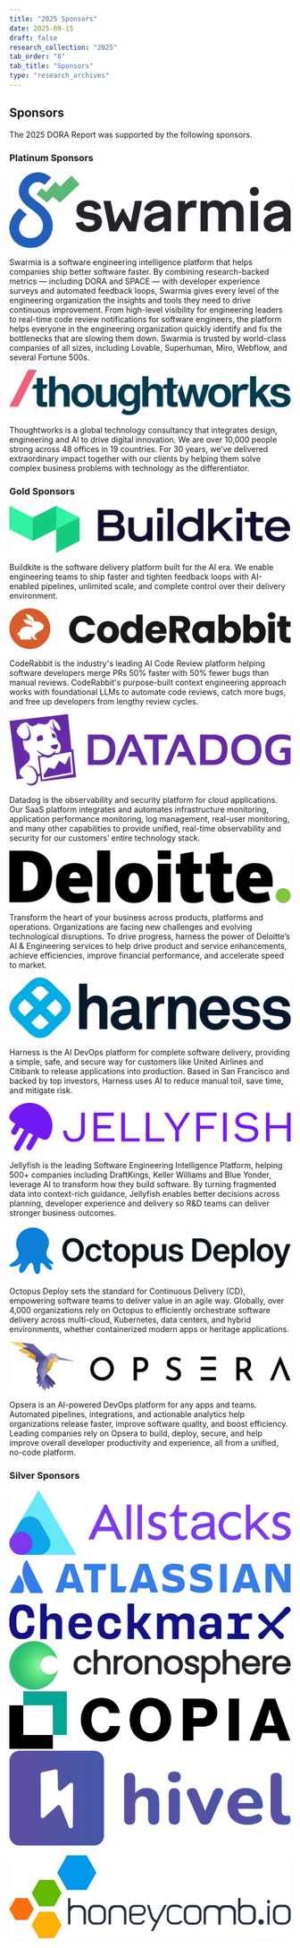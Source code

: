 ```yaml
---
title: "2025 Sponsors"
date: 2025-09-15
draft: false
research_collection: "2025"
tab_order: "8"
tab_title: "Sponsors"
type: "research_archives"
---
```


## Sponsors

The 2025 DORA Report was supported by the following sponsors.

### Platinum Sponsors

<grid class="border_none mt-1 grid-single">

<item class="sponsor-item">
<a href="https://www.swarmia.com/" target="_blank"><img src="logos/swarmia.png" alt="Swarmia"></a>
<p>Swarmia is a software engineering intelligence platform that helps companies ship better software faster. By combining research-backed metrics — including DORA and SPACE — with developer experience surveys and automated feedback loops, Swarmia gives every level of the engineering organization the insights and tools they need to drive continuous improvement. From high-level visibility for engineering leaders to real-time code review notifications for software engineers, the platform helps everyone in the engineering organization quickly identify and fix the bottlenecks that are slowing them down. Swarmia is trusted by world-class companies of all sizes, including Lovable, Superhuman, Miro, Webflow, and several Fortune 500s.</p>
</item>

<item class="sponsor-item">
<a href="https://www.thoughtworks.com" target="_blank"><img src="logos/thoughtworks.jpg" alt="Thoughtworks"></a>
<p>Thoughtworks is a global technology consultancy that integrates design, engineering and AI to drive digital innovation. We are over 10,000 people strong across 48 offices in 19 countries. For 30 years, we’ve delivered extraordinary impact together with our clients by helping them solve complex business problems with technology as the differentiator.</p>
</item>

</grid>

### Gold Sponsors

<grid class="border_none mt-1">

<item class="sponsor-item">
<a href="https://buildkite.com/home/?utm_source=direct&utm_medium=partnership&utm_campaign=dora" target="_blank"><img src="logos/buildkite.png" alt="Buildkite"></a>
<p>Buildkite is the software delivery platform built for the AI era. We enable engineering teams to ship faster and tighten feedback loops with AI-enabled pipelines, unlimited scale, and complete control over their delivery environment.</p>
</item>

<item class="sponsor-item">
<a href="https://coderabbit.ai/" target="_blank"><img src="logos/coderabbit.png" alt="CodeRabbit"></a>
<p>CodeRabbit is the industry's leading AI Code Review platform helping software developers merge PRs 50% faster with 50% fewer bugs than manual reviews. CodeRabbit's purpose-built context engineering approach works with foundational LLMs to automate code reviews, catch more bugs, and free up developers from lengthy review cycles.</p>
</item>

<item class="sponsor-item">
<a href="https://www.datadoghq.com/" target="_blank"><img src="logos/datadog.png" alt="Datadog"></a>
<p>Datadog is the observability and security platform for cloud applications. Our SaaS platform integrates and automates infrastructure monitoring, application performance monitoring, log management, real-user monitoring, and many other capabilities to provide unified, real-time observability and security for our customers’ entire technology stack.</p>
</item>

<item class="sponsor-item">
<a href="https://www.deloitte.com/us/en/services/consulting/services/engineering-ai-data.html" target="_blank"><img src="logos/deloitte.png" alt="Deloitte"></a>
<p>Transform the heart of your business across products, platforms and operations. Organizations are facing new challenges and evolving technological disruptions. To drive progress, harness the power of Deloitte’s AI & Engineering services to help drive product and service enhancements, achieve efficiencies, improve financial performance, and accelerate speed to market.</p>
</item>

<item class="sponsor-item">
<a href="https://www.harness.io/?utm_source=dora&utm_medium=referral&utm_content=dora-report" target="_blank"><img src="logos/harness.png" alt="Harness"></a>
<p>Harness is the AI DevOps platform for complete software delivery, providing a simple, safe, and secure way for customers like United Airlines and Citibank to release applications into production. Based in San Francisco and backed by top investors, Harness uses AI to reduce manual toil, save time, and mitigate risk.</p>
</item>

<item class="sponsor-item">
<a href="https://jellyfish.co/" target="_blank"><img src="logos/jellyfish.png" alt="Jellyfish"></a>
<p>Jellyfish is the leading Software Engineering Intelligence Platform, helping 500+ companies including DraftKings, Keller Williams and Blue Yonder, leverage AI to transform how they build software. By turning fragmented data into context-rich guidance, Jellyfish enables better decisions across planning, developer experience and delivery so R&D teams can deliver stronger business outcomes.</p>
</item>

<item class="sponsor-item">
<a href="https://octopus.com/?utm_source=DORA-google&utm_medium=referral&utm_campaign=global-082025-dora-report&utm_content=&utm_term=" target="_blank"><img src="logos/octopus-deploy.png" alt="Octopus Deploy"></a>
<p>Octopus Deploy sets the standard for Continuous Delivery (CD), empowering software teams to deliver value in an agile way. Globally, over 4,000 organizations rely on Octopus to efficiently orchestrate software delivery across multi-cloud, Kubernetes, data centers, and hybrid environments, whether containerized modern apps or heritage applications.</p>
</item>

<item class="sponsor-item">
<a href="https://www.opsera.io/" target="_blank"><img src="logos/opsera.png" alt="Opsera"></a>
<p>Opsera is an AI-powered DevOps platform for any apps and teams. Automated pipelines, integrations, and actionable analytics help organizations release faster, improve software quality, and boost efficiency. Leading companies rely on Opsera to build, deploy, secure, and help improve overall developer productivity and experience, all from a unified, no-code platform.</p>
</item>

</grid>

### Silver Sponsors

<grid class="border_none mt-1 grid-triple">

<item class="sponsor-item">
<a href="https://www.allstacks.com/" target="_blank"><img src="logos/allstacks.png" alt="Allstacks"></a>
</item>

<item class="sponsor-item">
<a href="https://www.atlassian.com/" target="_blank"><img src="logos/atlassian.png" alt="Atlassian"></a>
</item>

<item class="sponsor-item">
<a href="https://checkmarx.com/" target="_blank"><img src="logos/checkmarx.png" alt="Checkmarx"></a>
</item>

<item class="sponsor-item">
<a href="https://chronosphere.io/" target="_blank"><img src="logos/chronosphere.png" alt="Chronosphere"></a>
</item>

<item class="sponsor-item">
<a href="https://www.copia.io/" target="_blank"><img src="logos/copia.png" alt="Copia"></a>
</item>

<item class="sponsor-item">
<a href="https://www.hivel.ai/" target="_blank"><img src="logos/hivel.png" alt="Hivel"></a>
</item>

<item><!-- empty <item> for spacing --></item>

<item class="sponsor-item">
<a href="https://www.honeycomb.io/" target="_blank"><img src="logos/honeycomb.png" alt="Honeycomb"></a>
</item>

</grid>
